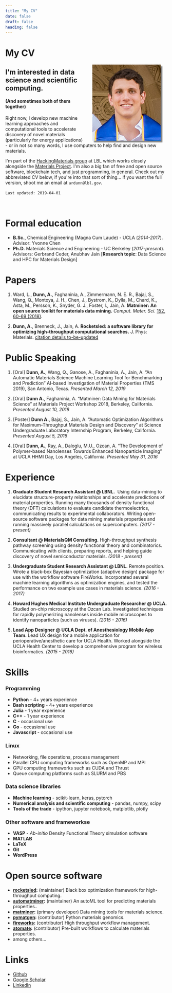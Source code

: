 ```yaml
---
title: "My CV"
date: false
draft: false
heading: false
---
```

# My CV

<img src="/headshot_professional.jpg" align="right"  hspace="20" style="box-shadow: 5px 5px 3px grey;"> </img>

## I'm interested in data science and scientific computing. 
#### (And sometimes both of them together) 

Right now, I develop new machine learning approaches and computational tools to accelerate discovery of novel materials (particularly for energy applications) - or in not so many words, I use computers to help find and design new materials.

I'm part of the [HackingMaterials group](https://hackingmaterials.lbl.gov) at LBL which works closely alongside the [Materials Project](materialsproject.org). I'm also a big fan of free and open source software, blockchain tech, and just programming, in general. Check out my abbreviated CV below, if you're into that sort of thing... if you want the full version, shoot me an email at `ardunn@lbl.gov`.

`Last updated: 2019-04-01`

<br clear="right"/>


# Formal education
* **B.Sc.**, Chemical Engineering (Magna Cum Laude) - UCLA (_2014-2017_). Advisor: Yvonne Chen
* **Ph.D.** Materials Science and Engineering - UC Berkeley (_2017-present_). Advisors: Gerbrand Ceder, Anubhav Jain [**Research topic**: Data Science and HPC for Materials Design]

# Papers
1. Ward, L., **Dunn, A.**, Faghaninia, A., Zimmermann, N. E. R., Bajaj, S., Wang, Q., Montoya, J. H., Chen, J., Bystrom, K., Dylla, M., Chard, K., Asta, M., Persson, K., Snyder, G. J., Foster, I., Jain, A. **Matminer: An open source toolkit for materials data mining.** _Comput. Mater. Sci._ [152, 60-69 (2018)](https://doi.org/10.1016/j.commatsci.2018.05.018).

2. **Dunn, A.**, Brenneck, J., Jain, A. **Rocketsled: a software library for optimizing high-throughput computational searches.** J. Phys: Materials. [citation details to-be-updated](https://doi.org/10.1088/2515-7639/ab0c3d)


# Public Speaking
1. [Oral] **Dunn, A.**, Wang, Q., Ganose, A., Faghaninia, A., Jain, A. “An Automatic Materials Science Machine Learning Tool for Benchmarking and Prediction” AI-based Investigation of Material Properties (TMS 2019), San Antonio, Texas. _Presented March 12, 2019_

2. [Oral] **Dunn A.**, Faghaninia, A. “Matminer: Data Mining for Materials Science” at Materials Project Workshop 2018, Berkeley, California. _Presented August 10, 2018_

3. [Poster] **Dunn A.**, Bajaj, S., Jain, A. “Automatic Optimization Algorithms for Maximum-Throughput Materials Design and Discovery” at Science Undergraduate Laboratory Internship Program, Berkeley, California. _Presented August 5, 2016_

4. [Oral] **Dunn, A.**, Ray, A., Daloglu, M.U., Ozcan, A. “The Development of Polymer-based Nanolenses Towards Enhanced Nanoparticle Imaging” at UCLA HHMI Day, Los Angeles, California. _Presented May 31, 2016_


# Experience

1. **Graduate Student Research Assistant @ LBNL.**  Using data-mining to elucidate structure-property relationships and accelerate predictions of material properties. Running many thousands of density functional theory (DFT) calculations to evaluate candidate thermoelectrics, communicating results to experimental collaborators. Writing open-source software packages for data mining materials properties and running massively parallel calculations on supercomputers. _(2017 - present)_

2. **Consultant @ MaterialsQM Consulting.** High-throughput synthesis pathway screening using density functional theory and combinatorics. Communicating with clients, preparing reports, and helping guide discovery of novel semiconductor materials. _(2018 - present)_

3. **Undergraduate Student Research Assistant @ LBNL.** Remote position. Wrote a black-box Bayesian optimization (adaptive design) package for use with the workflow software FireWorks. Incorporated several machine learning algorithms as optimization engines, and tested the performance on two example use cases in materials science. _(2016 - 2017)_

4. **Howard Hughes Medical Institute Undergraduate Researcher @ UCLA.** Studied on-chip microscopy at the Ozcan Lab. Investigated techniques for rapidly polymerizing nanolenses inside mobile microscopes to identify nanoparticles (such as viruses). _(2015 - 2016)_

5. **Lead App Designer @ UCLA Dept. of Anesthesiology Mobile App Team.** Lead UX design for a mobile application for perioperative/anesthetic care for UCLA Health. Worked alongside the UCLA Health Center to develop a comprehensive program for wireless bioinformatics. _(2015 - 2016)_


# Skills

### Programming
* **Python** - 4+ years experience
* **Bash scripting** - 4+ years experience
* **Julia** - 1 year experience
* **C++** - 1 year experience
* **C** - occasional use
* **Go** - occasional use
* **Javascript** - occasional use

### Linux
- Networking, file operations, process management
- Parallel CPU computing frameworks such as OpenMP and MPI
- GPU computing frameworks such as CUDA and Thrust
- Queue computing platforms such as SLURM and PBS

### Data science libraries
- **Machine learning** - scikit-learn, keras, pytorch
- **Numerical analysis and scientific computing** - pandas, numpy, scipy
- **Tools of the trade** - ipython, jupyter notebook, matplotlib, plotly

### Other software and frameworkse
- **VASP** - _Ab-initio_ Density Functional Theory simulation software
- **MATLAB**
- **LaTeX**
- **Git**
- **WordPress**


# Open source software
* **[rocketsled](https://github.com/hackingmaterials/rocketsled):** (maintainer) Black box optimization framework for high-throughput computing.
* **[automatminer](https://github.com/hackingmaterials/automatminer):** (maintainer) An autoML tool for predicting materials properties..
* **[matminer](https://github.com/hackingmaterials/matminer):** (primary developer) Data mining tools for materials science.
* **[pymatgen](https://github.com/materialsproject/pymatgen):** (contributor) Python materials genomics.
* **[fireworks](https://github.com/materialsproject/fireworks):** (contributor) High throughput workflow management.
* **[atomate](https://github.com/hackingmaterials/atomate):** (contributor) Pre-built workflows to calculate materials properties.
* among others...


# Links
* [Github](https://github.com/ardunn)
* [Google Scholar](https://scholar.google.com/citations?user=SqGIG_wAAAAJ&hl=en)
* [LinkedIn](https://www.linkedin.com/in/dunnslinked/)
